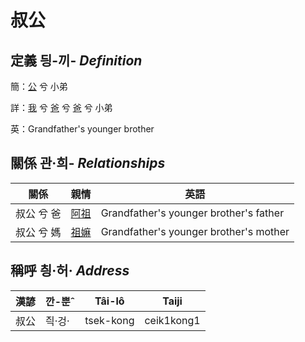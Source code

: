 # 叔公
## 定義 딍-끼- _Definition_
簡：[公](member8.md) 兮 小弟

詳：[我](member1.md) 兮 [爸](member2.md) 兮 [爸](member8.md) 兮 小弟

英：Grandfather's younger brother

## 關係 관·희- _Relationships_

關係 | 親情 | 英語
--- | --- | --- 
叔公 兮 爸 | [阿祖](member29.md) | Grandfather's younger brother's father
叔公 兮 媽 | [祖嫲](member30.md) | Grandfather's younger brother's mother


## 稱呼 칑·허· _Address_

漢諺 | 깐-뿐ˆ | Tâi-lô | Taiji
--- | --- | --- | --- 
叔公 | 즥·겅· | tsek-kong | ceik1kong1 
